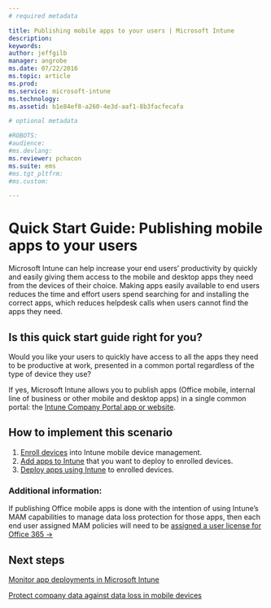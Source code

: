 ```yaml
---
# required metadata

title: Publishing mobile apps to your users | Microsoft Intune
description:
keywords:
author: jeffgilb
manager: angrobe
ms.date: 07/22/2016
ms.topic: article
ms.prod:
ms.service: microsoft-intune
ms.technology:
ms.assetid: b1e84ef8-a260-4e3d-aaf1-8b3facfecafa

# optional metadata

#ROBOTS:
#audience:
#ms.devlang:
ms.reviewer: pchacon
ms.suite: ems
#ms.tgt_pltfrm:
#ms.custom:

---
```


# Quick Start Guide: Publishing mobile apps to your users
Microsoft Intune can help increase your end users’ productivity by quickly and easily giving them access to the mobile and desktop apps they need from the devices of their choice. Making apps easily available to end users reduces the time and effort users spend searching for and installing the correct apps, which reduces helpdesk calls when users cannot find the apps they need.   

## Is this quick start guide right for you?
Would you like your users to quickly have access to all the apps they need to be productive at work, presented in a common portal regardless of the type of device they use?

If yes, Microsoft Intune allows you to publish apps (Office mobile, internal line of business or other mobile and desktop apps) in a single common portal: the [Intune Company Portal app or website](/intune/enduser/company-portal-frequently-asked-questions).

## How to implement this scenario
1.	[Enroll devices](/intune/deploy-use/enroll-devices-in-microsoft-intune) into Intune mobile device management.
2.	[Add apps to Intune](/intune/deploy-use/add-apps-for-mobile-devices-in-microsoft-intune) that you want to deploy to enrolled devices.
3.	[Deploy apps using Intune](/intune/deploy-use/deploy-apps) to enrolled devices.

### Additional information:
If publishing Office mobile apps is done with the intention of using Intune’s MAM capabilities to manage data loss protection for those apps, then each end user assigned MAM policies will need to be <a href="https://support.office.com/article/Assign-or-remove-licenses-for-Office-365-for-business-997596b5-4173-4627-b915-36abac6786dc" target="_blank"> assigned a user license for Office 365 &rarr;</a>

## Next steps
[Monitor app deployments in Microsoft Intune](/intune/deploy-use/monitor-apps-in-microsoft-intune)

[Protect company data against data loss in mobile devices](/intune/deploy-use/protect-app-data-using-mobile-app-management-policies-with-microsoft-intune)
